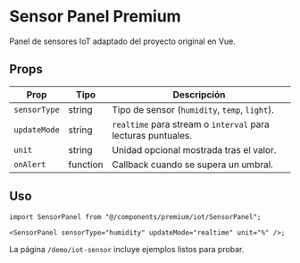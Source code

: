 # Sensor Panel Premium

Panel de sensores IoT adaptado del proyecto original en Vue.

## Props

| Prop | Tipo | Descripción |
| ---- | ---- | ----------- |
| `sensorType` | string | Tipo de sensor (`humidity`, `temp`, `light`). |
| `updateMode` | string | `realtime` para stream o `interval` para lecturas puntuales. |
| `unit` | string | Unidad opcional mostrada tras el valor. |
| `onAlert` | function | Callback cuando se supera un umbral. |

## Uso

```tsx
import SensorPanel from "@/components/premium/iot/SensorPanel";

<SensorPanel sensorType="humidity" updateMode="realtime" unit="%" />;
```

La página `/demo/iot-sensor` incluye ejemplos listos para probar.
